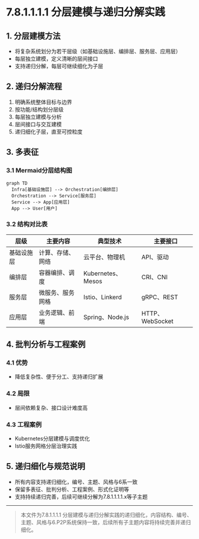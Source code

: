 # 7.8.1.1.1.1 分层建模与递归分解实践

## 1. 分层建模方法

- 将复杂系统划分为若干层级（如基础设施层、编排层、服务层、应用层）
- 每层独立建模，定义清晰的层间接口
- 支持递归分解，每层可继续细化为子层

## 2. 递归分解流程

1. 明确系统整体目标与边界
2. 按功能/结构划分层级
3. 每层独立建模与分析
4. 层间接口与交互建模
5. 递归细化子层，直至可控粒度

## 3. 多表征

### 3.1 Mermaid分层结构图

```mermaid
graph TD
  Infra[基础设施层] --> Orchestration[编排层]
  Orchestration --> Service[服务层]
  Service --> App[应用层]
  App --> User[用户]
```

### 3.2 结构对比表

| 层级 | 主要内容 | 典型技术 | 主要接口 |
|------|----------|----------|----------|
| 基础设施层 | 计算、存储、网络 | 云平台、物理机 | API、驱动 |
| 编排层 | 容器编排、调度 | Kubernetes、Mesos | CRI、CNI |
| 服务层 | 微服务、服务网格 | Istio、Linkerd | gRPC、REST |
| 应用层 | 业务逻辑、前端 | Spring、Node.js | HTTP、WebSocket |

## 4. 批判分析与工程案例

### 4.1 优势

- 降低复杂性、便于分工、支持递归扩展

### 4.2 局限

- 层间依赖复杂、接口设计难度高

### 4.3 工程案例

- Kubernetes分层建模与调度优化
- Istio服务网格分层治理实践

## 5. 递归细化与规范说明

- 所有内容支持递归细化，编号、主题、风格与6系一致
- 保留多表征、批判分析、工程案例、形式化证明等
- 支持持续递归完善，后续可继续分解为7.8.1.1.1.1.x等子主题

---
> 本文件为7.8.1.1.1.1 分层建模与递归分解实践的递归细化，内容结构、编号、主题、风格与6.P2P系统保持一致，后续所有子主题内容将持续完善并递归细化。
